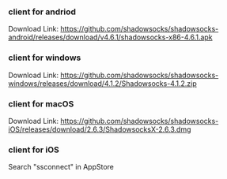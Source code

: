 ### client for andriod
Download Link: https://github.com/shadowsocks/shadowsocks-android/releases/download/v4.6.1/shadowsocks-x86-4.6.1.apk

### client for windows
Download Link: https://github.com/shadowsocks/shadowsocks-windows/releases/download/4.1.2/Shadowsocks-4.1.2.zip

### client for macOS
Download Link: https://github.com/shadowsocks/shadowsocks-iOS/releases/download/2.6.3/ShadowsocksX-2.6.3.dmg

### client for iOS
Search "ssconnect" in AppStore
